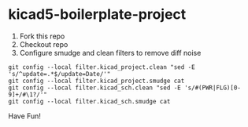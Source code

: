 # kicad5-boilerplate-project

1. Fork this repo
2. Checkout repo
3. Configure smudge and clean filters to remove diff noise

```
git config --local filter.kicad_project.clean "sed -E 's/^update=.*$/update=Date/'"
git config --local filter.kicad_project.smudge cat
git config --local filter.kicad_sch.clean "sed -E 's/#(PWR|FLG)[0-9]+/#\1?/'"
git config --local filter.kicad_sch.smudge cat
```

Have Fun!

